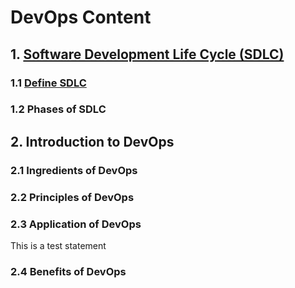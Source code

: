 # DevOps Content

## 1. [Software Development Life Cycle (SDLC)](1_Fundamentals_of_SDLC.md)

### 1.1 [Define SDLC](1_Fundamentals_of_SDLC.md#11-define-sdlc)

### 1.2 Phases of SDLC

## 2. Introduction to DevOps

### 2.1 Ingredients of DevOps

### 2.2 Principles of DevOps

### 2.3 Application of DevOps

This is a test statement

### 2.4 Benefits of DevOps
